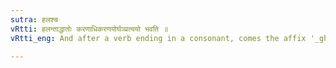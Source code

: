 ```yaml
---
sutra: हलश्च
vRtti: हलन्ताद्धातोः करणाधिकरणयोर्घञ्प्रत्ययो भवति ॥
vRtti_eng: And after a verb ending in a consonant, comes the affix '_ghan_',(when the word to be formed is masculine, and related to the verb as an instrument or a location, and thereby the palatal is changed into a guttural).

---
```

